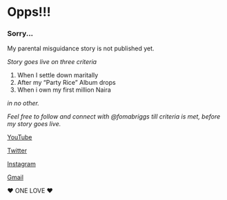# Opps!!! 
### Sorry... 

My parental misguidance story is not published yet. 

*Story goes live on three criteria*

1. When I settle down maritally 
2. After my “Party Rice” Album drops 
3. When i own my first million Naira
 
*in no other.*

*Feel free to follow and connect with @fomabriggs till criteria is met, before my story goes live.*

[YouTube](https://www.youtube.com/channel/UCNTJ0XioxmsKGRnaGLQIVpw)

[Twitter](https://twitter.com/fomabriggs/) 

[Instagram](www.instagram.com/fomabriggs/)

[Gmail](okiotorbriggs@gmail.com)

♥️ ONE LOVE ♥️ 

